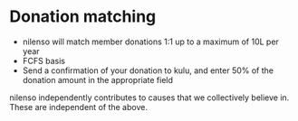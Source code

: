 # Donation matching



* nilenso will match member donations 1:1 up to a maximum of 10L per year
* FCFS basis
* Send a confirmation of your donation to kulu, and enter 50% of the donation amount in the appropriate field

nilenso independently contributes to causes that we collectively believe in. These are independent of the above.

